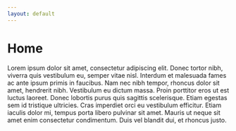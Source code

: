 ```yaml
---
layout: default
---
```

# Home
Lorem ipsum dolor sit amet, consectetur adipiscing elit. Donec tortor nibh, viverra quis vestibulum eu, semper vitae nisl. Interdum et malesuada fames ac ante ipsum primis in faucibus. Nam nec nibh tempor, rhoncus dolor sit amet, hendrerit nibh. Vestibulum eu dictum massa. Proin porttitor eros ut est luctus laoreet. Donec lobortis purus quis sagittis scelerisque. Etiam egestas sem id tristique ultricies. Cras imperdiet orci eu vestibulum efficitur. Etiam iaculis dolor mi, tempus porta libero pulvinar sit amet. Mauris ut neque sit amet enim consectetur condimentum. Duis vel blandit dui, et rhoncus justo.
